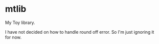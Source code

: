 # mtlib
My Toy library.

I have not decided on how to handle round off error.  So I'm just ignoring it for now.
